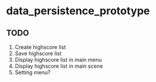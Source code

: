 # data_persistence_prototype

## TODO

1. Create highscore list
2. Save highscore list
3. Display highscore list in main menu
4. Display highscore list in main scene
5. Setting menu?
